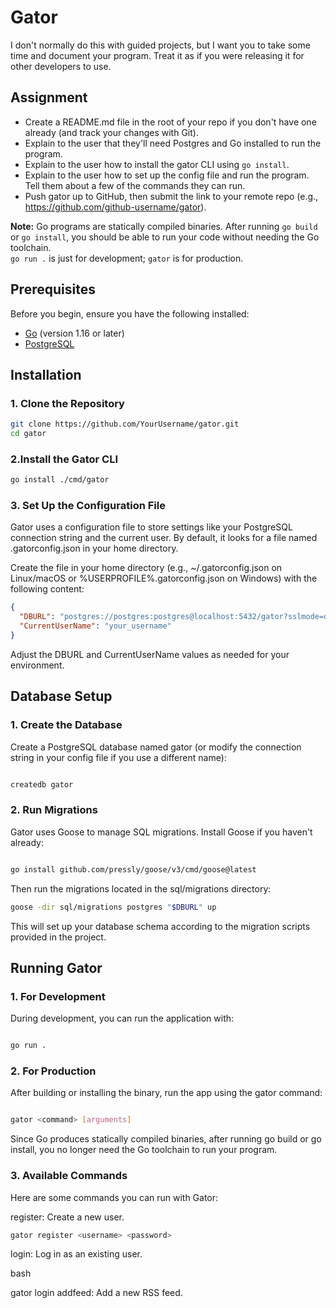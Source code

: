 # Gator

I don't normally do this with guided projects, but I want you to take some time and document your program. Treat it as if you were releasing it for other developers to use.

## Assignment

- Create a README.md file in the root of your repo if you don't have one already (and track your changes with Git).
- Explain to the user that they'll need Postgres and Go installed to run the program.
- Explain to the user how to install the gator CLI using `go install`.
- Explain to the user how to set up the config file and run the program. Tell them about a few of the commands they can run.
- Push gator up to GitHub, then submit the link to your remote repo (e.g., https://github.com/github-username/gator).

**Note:** Go programs are statically compiled binaries. After running `go build` or `go install`, you should be able to run your code without needing the Go toolchain.  
`go run .` is just for development; `gator` is for production.

## Prerequisites

Before you begin, ensure you have the following installed:

- [Go](https://golang.org/dl/) (version 1.16 or later)
- [PostgreSQL](https://www.postgresql.org/download/)

## Installation

### 1. Clone the Repository

```bash
git clone https://github.com/YourUsername/gator.git
cd gator
```

### 2.Install the Gator CLI

```bash
go install ./cmd/gator
```

### 3. Set Up the Configuration File

Gator uses a configuration file to store settings like your PostgreSQL connection string and the current user. By default, it looks for a file named .gatorconfig.json in your home directory.

Create the file in your home directory (e.g., ~/.gatorconfig.json on Linux/macOS or %USERPROFILE%\.gatorconfig.json on Windows) with the following content:

```json
{
  "DBURL": "postgres://postgres:postgres@localhost:5432/gator?sslmode=disable",
  "CurrentUserName": "your_username"
}
```

Adjust the DBURL and CurrentUserName values as needed for your environment.

## Database Setup

### 1. Create the Database

Create a PostgreSQL database named gator (or modify the connection string in your config file if you use a different name):

```bash

createdb gator

```

### 2. Run Migrations

Gator uses Goose to manage SQL migrations. Install Goose if you haven't already:

```bash

go install github.com/pressly/goose/v3/cmd/goose@latest
```

Then run the migrations located in the sql/migrations directory:

```bash
goose -dir sql/migrations postgres "$DBURL" up
```

This will set up your database schema according to the migration scripts provided in the project.

## Running Gator

### 1. For Development

During development, you can run the application with:

```bash

go run .
```

### 2. For Production

After building or installing the binary, run the app using the gator command:

```bash

gator <command> [arguments]
```

Since Go produces statically compiled binaries, after running go build or go install, you no longer need the Go toolchain to run your program.

### 3. Available Commands

Here are some commands you can run with Gator:

register: Create a new user.

```bash
gator register <username> <password>
```

login: Log in as an existing user.

bash

gator login <username> <password>
addfeed: Add a new RSS feed.
